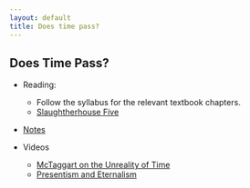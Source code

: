 ```yaml
---
layout: default
title: Does time pass? 
---
```


## Does Time Pass? 

+ Reading:
  - Follow the syllabus for the relevant textbook chapters. 
  - [Slaughtherhouse Five](S5.pdf)

+ [Notes](notes.pdf)

+ Videos
    + [McTaggart on the Unreality of Time](https://www.youtube.com/watch?v=iB7xZR-1L5M)
    + [Presentism and Eternalism](https://www.youtube.com/watch?v=lujcYHtyJhI&list=PLvoAL-KSZ32cX32PRBl1D4b4wr8DwhRQ4&index=17) 
